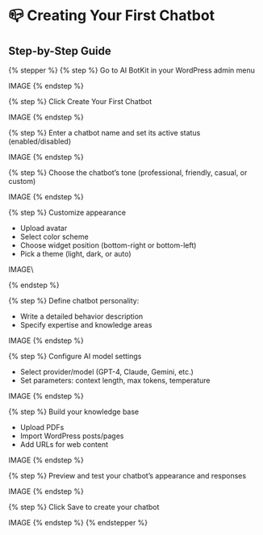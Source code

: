 # 📪 Creating Your First Chatbot

## Step-by-Step Guide

{% stepper %}
{% step %}
Go to AI BotKit in your WordPress admin menu

IMAGE
{% endstep %}

{% step %}
Click Create Your First Chatbot

IMAGE
{% endstep %}

{% step %}
Enter a chatbot name and set its active status (enabled/disabled)

IMAGE
{% endstep %}

{% step %}
Choose the chatbot’s tone (professional, friendly, casual, or custom)

IMAGE
{% endstep %}

{% step %}
Customize appearance

* Upload avatar
* Select color scheme
* Choose widget position (bottom-right or bottom-left)
* Pick a theme (light, dark, or auto)

IMAGE\

{% endstep %}

{% step %}
Define chatbot personality:

* Write a detailed behavior description
* Specify expertise and knowledge areas

IMAGE
{% endstep %}

{% step %}
Configure AI model settings

* Select provider/model (GPT-4, Claude, Gemini, etc.)
* Set parameters: context length, max tokens, temperature

IMAGE
{% endstep %}

{% step %}
Build your knowledge base

* Upload PDFs
* Import WordPress posts/pages
* Add URLs for web content

IMAGE
{% endstep %}

{% step %}
Preview and test your chatbot’s appearance and responses

IMAGE
{% endstep %}

{% step %}
Click Save to create your chatbot

IMAGE
{% endstep %}
{% endstepper %}
